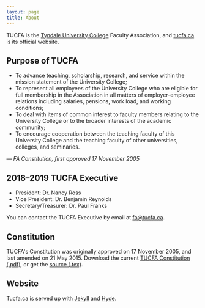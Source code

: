 ```yaml
---
layout: page
title: About
---
```


<p class="message">
  TUCFA is the <a href="http://www.tyndale.ca/university">Tyndale University College</a> Faculty Association, and <a href="http://tucfa.ca">tucfa.ca</a> is its official website.
</p>

## Purpose of TUCFA

* To advance teaching, scholarship, research, and service within the mission statement of the University College;
* To represent all employees of the University College who are eligible for full membership in the Association in all matters of employer-employee relations including salaries, pensions, work load, and working conditions;
* To deal with items of common interest to faculty members relating to the University College or to the broader interests of the academic community;
* To encourage cooperation between the teaching faculty of this University College and the teaching faculty of other universities, colleges, and seminaries.

<cite>— FA Constitution, first approved 17 November 2005</cite>

## 2018–2019 TUCFA Executive

* President: Dr. Nancy Ross
* Vice President: Dr. Benjamin Reynolds
* Secretary/Treasurer: Dr. Paul Franks

You can contact the TUCFA Executive by email at <fa@tucfa.ca>.

## Constitution

TUCFA's Constitution was originally approved on 17 November 2005, and last amended on 21 May 2015. Download the current [TUCFA Constitution (.pdf)](http://tucfa.ca/about/TUCFA_Constitution.pdf), or get the [source (.tex)](https://github.com/tucfa/tucfa.github.io/blob/master/about/TUCFA_Constitution.tex).

## Website

Tucfa.ca is served up with [Jekyll](http://jekyllrb.com/) and [Hyde](http://hyde.getpoole.com/).
